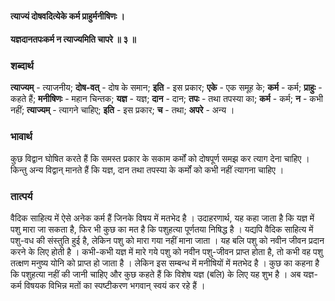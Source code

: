 #### त्याज्यं दोषवदित्येके कर्म प्राहुर्मनीषिणः ।
#### यज्ञदानतपःकर्म न त्याज्यमिति चापरे ॥ ३ ॥

### शब्दार्थ

**त्याज्यम्** - त्याजनीय; **दोष-वत्** - दोष के समान; **इति** - इस प्रकार; **एके** - एक समूह के; **कर्म** - कर्म; **प्राहुः** - कहते हैं; **मनीषिणः** - महान चिन्तक; **यज्ञ** - यज्ञ; **दान** - दान; **तपः** - तथा तपस्या का; **कर्म** - कर्म; **न** - कभी नहीं; **त्याज्यम्** - त्यागने चाहिए; **इति** - इस प्रकार; **च** - तथा; **अपरे** - अन्य ।

### भावार्थ

कुछ विद्वान घोषित करते हैं कि समस्त प्रकार के सकाम कर्मों को दोषपूर्ण समझ कर त्याग देना चाहिए । किन्तु अन्य विद्वान् मानते हैं कि यज्ञ, दान तथा तपस्या के कर्मों को कभी नहीं त्यागना चाहिए ।

### तात्पर्य

वैदिक साहित्य में ऐसे अनेक कर्म हैं जिनके विषय में मतभेद है । उदाहरणार्थ, यह कहा जाता है कि यज्ञ में पशु मारा जा सकता है, फिर भी कुछ का मत है कि पशुहत्या पूर्णतया निषिद्ध है । यद्यपि वैदिक साहित्य में पशु-वध की संस्तुति हुई है, लेकिन पशु को मारा गया नहीं माना जाता । यह बलि पशु को नवीन जीवन प्रदान करने के लिए होती है । कभी-कभी यज्ञ में मारे गये पशु को नवीन पशु-जीवन प्राप्त होता है, तो कभी वह पशु तत्क्षण मनुष्य योनि को प्राप्त हो जाता है । लेकिन इस सम्बन्ध में मनीषियों में मतभेद है । कुछ का कहना है कि पशुहत्या नहीं की जानी चाहिए और कुछ कहते हैं कि विशेष यज्ञ (बलि) के लिए यह शुभ है । अब यज्ञ-कर्म विषयक विभिन्न मतों का स्पष्टीकरण भगवान् स्वयं कर रहे हैं ।